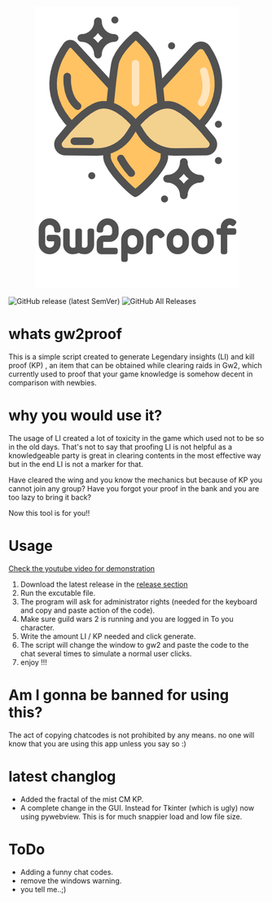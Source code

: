 <p align="center">
<img src="lilogo.png">
</p>

<img alt="GitHub release (latest SemVer)" src="https://img.shields.io/github/v/release/ajmandourah/gw2proof?style=for-the-badge"> <img alt="GitHub All Releases" src="https://img.shields.io/github/downloads/Ajmandourah/Gw2proof/total?style=for-the-badge"> 

# whats gw2proof
This is a simple script created to generate Legendary insights (LI) and kill proof (KP) , an item that can be obtained while clearing raids in Gw2, which currently used to proof that your game knowledge is somehow decent in comparison with newbies. 


# why you would use it?
The usage of LI created a lot of toxicity in the game which used not to be so in the old days. That's not to say that proofing LI is not helpful as a knowledgeable party is great in clearing contents in the most effective way but in the end LI is not a marker for that. 

Have cleared the wing and you know the mechanics but because of KP you cannot join any group?
Have you forgot your proof in the bank and you are too lazy to bring it back?

Now this tool is for you!!

# Usage

[Check the youtube video for demonstration](https://www.youtube.com/watch?v=P7CnGWXaNO4)

1. Download the latest release in the [release section](https://github.com/ajmandourah/gw2proof/releases)
2. Run the excutable file.
3. The program will ask for administrator rights (needed for the keyboard and copy and paste action of the code). 
4. Make sure guild wars 2 is running and you are logged in To you character. 
5. Write the amount LI / KP needed and click generate. 
6. The script will change the window to gw2 and paste the code to the chat several times to simulate a normal user clicks. 
7. enjoy !!!

# Am I gonna be banned for using this?
The act of copying chatcodes is not prohibited by any means. no one will know that you are using this app unless you say so :)

# latest changlog
- Added the fractal of the mist CM KP.
- A complete change in the GUI. Instead for Tkinter (which is ugly) now using pywebview. This is for much snappier load and low file size.

# ToDo
- Adding a funny chat codes.
- remove the windows warning.
- you tell me..;)


